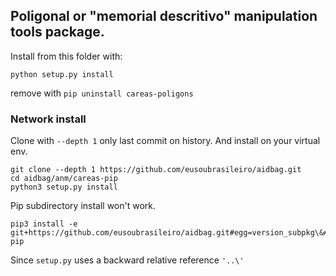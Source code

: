 ## Poligonal or "memorial descritivo" manipulation tools package.


Install from this folder with:

```
python setup.py install 
```

remove with `pip uninstall careas-poligons`

### Network install

Clone with `--depth 1` only last commit on history.
And install on your virtual env.

```
git clone --depth 1 https://github.com/eusoubrasileiro/aidbag.git
cd aidbag/anm/careas-pip 
python3 setup.py install
```

Pip subdirectory install won't work. 

```
pip3 install -e git+https://github.com/eusoubrasileiro/aidbag.git#egg=version_subpkg\&#subdirectory=anm/careas-pip
```

Since `setup.py` uses a backward relative reference `'..\'`
